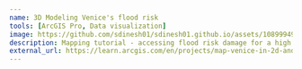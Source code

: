 ```yaml
---
name: 3D Modeling Venice's flood risk
tools: [ArcGIS Pro, Data visualization]
image: https://github.com/sdinesh01/sdinesh01.github.io/assets/108999498/5999f12b-b5bf-4822-bf35-63c31a87977c
description: Mapping tutorial - accessing flood risk damage for a high tide in Venice (for GIS 405 Geoviz & Cartography)
external_url: https://learn.arcgis.com/en/projects/map-venice-in-2d-and-3d/#ANALYZE-ACQUA-ALTA-CONDITIONS
---
```

